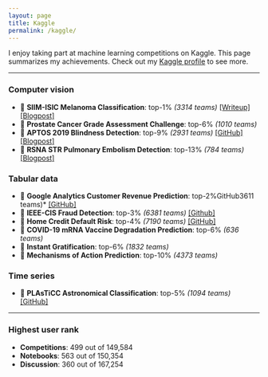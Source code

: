 ```yaml
---
layout: page
title: Kaggle
permalink: /kaggle/
---
```


I enjoy taking part at machine learning competitions on Kaggle. This page summarizes my achievements. Check out my [Kaggle profile](https://www.kaggle.com/kozodoi) to see more.

---

### Computer vision

- 🥇 **SIIM-ISIC Melanoma Classification**: top-1% *(3314 teams)* [[Writeup]](https://www.kaggle.com/c/siim-isic-melanoma-classification/discussion/175624) [[Blogpost]](https://kozodoi.me/python/deep%20learning/computer%20vision/competitions/2020/08/30/pre-training.html)
- 🥉 **Prostate Cancer Grade Assessment Challenge**: top-6% *(1010 teams)*
- 🥉 **APTOS 2019 Blindness Detection**: top-9% *(2931 teams)* [[GitHub]](https://github.com/kozodoi/Udacity_Blindness_Detection) [[Blogpost]](https://kozodoi.me/python/deep%20learning/computer%20vision/competitions/2020/07/11/blindness-detection.html)
- 🥉 **RSNA STR Pulmonary Embolism Detection**: top-13% *(784 teams)* [[Blogpost]](https://kozodoi.me/python/deep%20learning/computer%20vision/tutorial/2020/10/30/pytorch-xla-tpu.html)


### Tabular data

- 🥈 **Google Analytics Customer Revenue Prediction**: top-2%GitHub3611 teams)* [[GitHub]](https://github.com/kozodoi/Kaggle_Google_Analytics)
- 🥈 **IEEE-CIS Fraud Detection**: top-3% *(6381 teams)* [[Github]](https://github.com/kozodoi/Kaggle_IEEE_Fraud_Detection)
- 🥈 **Home Credit Default Risk**: top-4% *(7190 teams)* [[GitHub]](https://github.com/kozodoi/Kaggle_Home_Credit)
- 🥉 **COVID-19 mRNA Vaccine Degradation Prediction**: top-6% *(636 teams)*
- 🥉 **Instant Gratification**: top-6% *(1832 teams)*
- 🥉 **Mechanisms of Action Prediction**: top-10% *(4373 teams)*


### Time series

- 🥈 **PLAsTiCC Astronomical Classification**: top-5% *(1094 teams)* [[GitHub]](https://github.com/kozodoi/Kaggle_Astronomical_Classification)


---

### Highest user rank
- **Competitions**: 499 out of 149,584
- **Notebooks**: 563 out of 150,354
- **Discussion**: 360 out of 167,254
